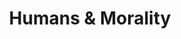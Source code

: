 ---
layout: module
num: 2
title: Humans & Morality
type: lecture
draft: 0
group: 1
slides:
  - url: https://docs.google.com/presentation/d/1aD9QFwiAi2p9lm1cq03m6Cey7eVqRnkXJYfTj-LT_J8/edit?usp=sharing
    title: The Science of Morality
due_date: 2021-01-14
readings:
  - title: The Moral Instinct
    url: https://canvas.northwestern.edu/files/10274342/download?download_frd=1
    author: Pinker
    date: 2008
  - title: The Singer Solution to World Poverty
    url: https://canvas.northwestern.edu/files/10274347/download?download_frd=1
    author: Singer, P.
    date: 1999
    source: New York Times Magazine
  - title: The Moral Roots of Liberals and Conservatives
    url: https://www.ted.com/talks/jonathan_haidt_the_moral_roots_of_liberals_and_conservatives
    source: Ted Talk
    author: Haidt
    date: 2008

---